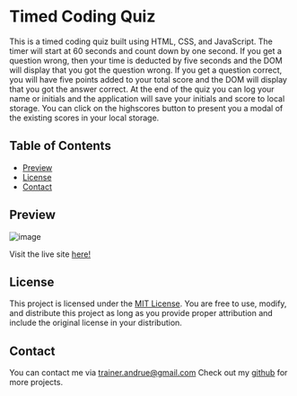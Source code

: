 # Timed Coding Quiz
This is a timed coding quiz built using HTML, CSS, and JavaScript. The timer will start at 60 seconds and count down by one second. If you get a question wrong, then your time is deducted by five seconds and the DOM will display that you got the question wrong. If you get a question correct, you will have five points added to your total score and the DOM will display that you got the answer correct. At the end of the quiz you can log your name or initials and the application will save your initials and score to local storage. You can click on the highscores button to present you a modal of the existing scores in your local storage.

## Table of Contents

- [Preview](#preview)
- [License](#license)
- [Contact](#contact)
  
## Preview
![image](https://github.com/AndrueGage/webapi-timed-quiz/assets/147120878/34bbbe79-4635-4dd6-820c-23ae51c1ff4b)


Visit the live site [here!](https://andruegage.github.io/webapi-timed-quiz/)

## License

This project is licensed under the [MIT License](https://choosealicense.com/licenses/mit/). You are free to use, modify, and distribute this project as long as you provide proper attribution and include the original license in your distribution.

## Contact

You can contact me via [trainer.andrue@gmail.com](mailto:trainer.andrue@gmail.com)
Check out my [github](https://github.com/AndrueGage) for more projects. 
